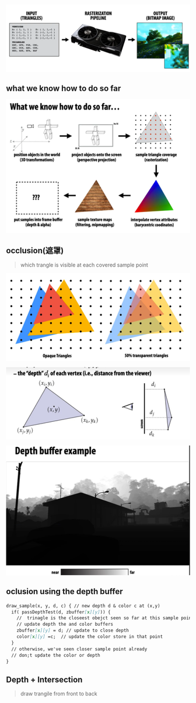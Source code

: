 ![resterizatioon_pipeline](images/resterizatioon_pipeline.png)



## what we know how to do so far

![so_for_put_samples_into_frame_buffer](images/so_for_put_samples_into_frame_buffer.png)









## occlusion(遮罩)

> which trangle is visible at each covered sample  point

![occlusion](images/occlusion.png)

![depth_v](images/depth_v.png)









![depth_buffer_example](images/depth_buffer_example.png)



## oclusion using the depth buffer

```md
draw_sample(x, y, d, c) { // new depth d & color c at (x,y)
  if( passDepthTest(d, zbuffer[x][y])) {
  	// 	trinagle is the closeest obejct seen so far at this sample point.
  	// update depth the and color buffers
  	zbuffer[x][y] = d; // update to close depth
  	color[x][y] =c;  // update the color store in that point
  }
  // otherwise, we've seen closer sample point already
  // don;t update the color or depth
}
```



## Depth + Intersection

> draw trangile from front to back





